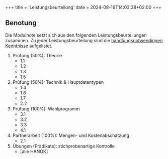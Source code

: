 +++
title = 'Leistungsbeurteilung'
date = 2024-08-16T14:03:38+02:00
+++

## Benotung

Die Modulnote setzt sich aus den folgenden Leistungsbeurteilungen zusammen. Zu
jeder Leistungsbeurteilung sind die [handlungsnotwendingen
Kenntnisse](/admin/hanok/) aufgelistet.

1. Prüfung (50%): Theorie
    - 1.1
    - 1.2
    - 1.3
    - 1.5
2. Prüfung (50%): Technik & Hauptdatentypen
    - 1.4
    - 1.6
    - 1.7
    - 2.2
3. Prüfung (100%): Wahlprogramm
    - 3.1
    - 3.2
    - 3.3
    - 4.1
4. Partnerarbeit (100%): Mengen- und Kostenabschätzung
    - 2.1
5. Übungen (Prädikate): stichprobenartige Kontrolle
    - [alle HANOK]

